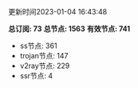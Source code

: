 更新时间2023-01-04 16:43:48

**总订阅: 73**
**总节点: 1563**
**有效节点: 741**
- ss节点: 361
- trojan节点: 147
- v2ray节点: 229
- ssr节点: 4
